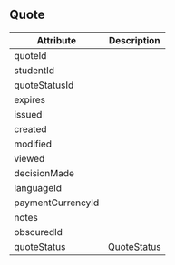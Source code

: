 ## Quote

Attribute | Description
--- | ---
quoteId | 
studentId | 
quoteStatusId | 
expires | 
issued | 
created | 
modified | 
viewed | 
decisionMade | 
languageId | 
paymentCurrencyId | 
notes | 
obscuredId | 
quoteStatus | [QuoteStatus](#quote-status)